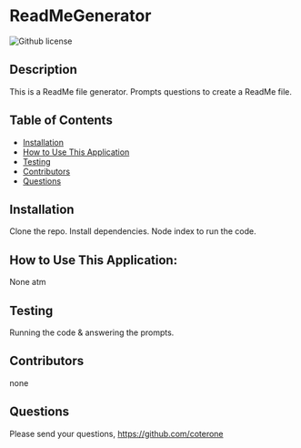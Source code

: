 # ReadMeGenerator 
![Github license](https://img.shields.io/badge/license-ISC-blue.svg)
## Description
This is a ReadMe file generator. Prompts questions to create a ReadMe file.

## Table of Contents
* [Installation](#installation)
* [How to Use This Application](#HowtoUseThisApplication)
* [Testing](#testing)
* [Contributors](#contributors)
* [Questions](#questions)

## Installation
Clone the repo. Install dependencies. Node index to run the code.

## How to Use This Application:
None atm

## Testing
Running the code & answering the prompts.

## Contributors
none


## Questions
Please send your questions, https://github.com/coterone